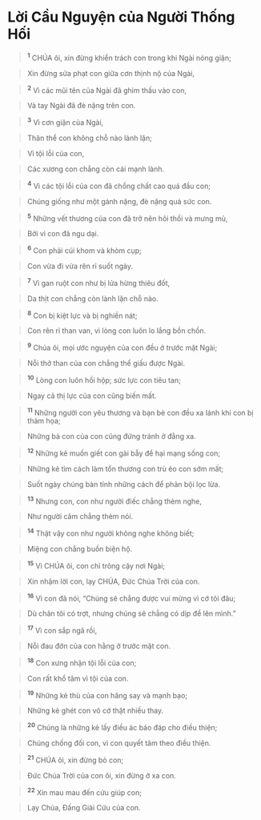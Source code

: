 

# Lời Cầu Nguyện của Người Thống Hối

> <sup><b>1</b></sup> CHÚA ôi, xin đừng khiển trách con trong khi Ngài nóng giận;
>


> Xin đừng sửa phạt con giữa cơn thịnh nộ của Ngài,
>


> <sup><b>2</b></sup> Vì các mũi tên của Ngài đã ghim thấu vào con,
>


> Và tay Ngài đã đè nặng trên con.
>


> <sup><b>3</b></sup> Vì cơn giận của Ngài,
>


> Thân thể con không chỗ nào lành lặn;
>


> Vì tội lỗi của con,
>


> Các xương con chẳng còn cái mạnh lành.
>


> <sup><b>4</b></sup> Vì các tội lỗi của con đã chồng chất cao quá đầu con;
>


> Chúng giống như một gánh nặng, đè nặng quá sức con.
>


> <sup><b>5</b></sup> Những vết thương của con đã trở nên hôi thối và mưng mủ,
>


> Bởi vì con đã ngu dại.
>


> <sup><b>6</b></sup> Con phải cúi khom và khòm cụp;
>


> Con vừa đi vừa rên rỉ suốt ngày.
>


> <sup><b>7</b></sup> Vì gan ruột con như bị lửa hừng thiêu đốt,
>


> Da thịt con chẳng còn lành lặn chỗ nào.
>


> <sup><b>8</b></sup> Con bị kiệt lực và bị nghiền nát;
>


> Con rên rỉ than van, vì lòng con luôn lo lắng bồn chồn.
>


> <sup><b>9</b></sup> Chúa ôi, mọi ước nguyện của con đều ở trước mặt Ngài;
>


> Nỗi thở than của con chẳng thể giấu được Ngài.
>


> <sup><b>10</b></sup> Lòng con luôn hồi hộp; sức lực con tiêu tan;
>


> Ngay cả thị lực của con cũng biến mất.
>


> <sup><b>11</b></sup> Những người con yêu thương và bạn bè con đều xa lánh khi con bị thảm họa;
>


> Những bà con của con cũng đứng tránh ở đằng xa.
>


> <sup><b>12</b></sup> Những kẻ muốn giết con gài bẫy để hại mạng sống con;
>


> Những kẻ tìm cách làm tổn thương con trù ẻo con sớm mất;
>


> Suốt ngày chúng bàn tính những cách để phản bội lọc lừa.
>


> <sup><b>13</b></sup> Nhưng con, con như người điếc chẳng thèm nghe,
>


> Như người câm chẳng thèm nói.
>


> <sup><b>14</b></sup> Thật vậy con như người không nghe không biết;
>


> Miệng con chẳng buồn biện hộ.
>


> <sup><b>15</b></sup> Vì CHÚA ôi, con chỉ trông cậy nơi Ngài;
>


> Xin nhậm lời con, lạy CHÚA, Đức Chúa Trời của con.
>


> <sup><b>16</b></sup> Vì con đã nói, “Chúng sẽ chẳng được vui mừng vì cớ tôi đâu;
>


> Dù chân tôi có trợt, nhưng chúng sẽ chẳng có dịp để lên mình.”
>


> <sup><b>17</b></sup> Vì con sắp ngã rồi,
>


> Nỗi đau đớn của con hằng ở trước mặt con.
>


> <sup><b>18</b></sup> Con xưng nhận tội lỗi của con;
>


> Con rất khổ tâm vì tội của con.
>


> <sup><b>19</b></sup> Những kẻ thù của con hăng say và mạnh bạo;
>


> Những kẻ ghét con vô cớ thật nhiều thay.
>


> <sup><b>20</b></sup> Chúng là những kẻ lấy điều ác báo đáp cho điều thiện;
>


> Chúng chống đối con, vì con quyết tâm theo điều thiện.
>


> <sup><b>21</b></sup> CHÚA ôi, xin đừng bỏ con;
>


> Đức Chúa Trời của con ôi, xin đừng ở xa con.
>


> <sup><b>22</b></sup> Xin mau mau đến cứu giúp con;
>


> Lạy Chúa, Đấng Giải Cứu của con.
>

